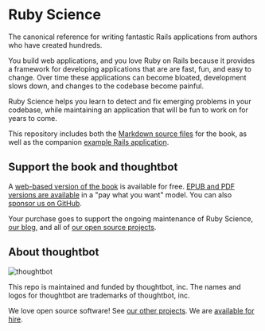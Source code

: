 # Ruby Science

The canonical reference for writing fantastic Rails applications from authors
who have created hundreds.

You build web applications, and you love Ruby on Rails because it provides a
framework for developing applications that are are fast, fun, and easy to
change. Over time these applications can become bloated, development slows down,
and changes to the codebase become painful.

Ruby Science helps you learn to detect and fix emerging problems in your
codebase, while maintaining an application that will be fun to work on for years
to come.

This repository includes both the [Markdown source files] for the book, as
well as the companion [example Rails application].

[Markdown source files]: book/
[example Rails application]: example_app/

## Support the book and thoughtbot

A [web-based version of the book] is available for free.
[EPUB and PDF versions are available] in a "pay what you want" model.
You can also [sponsor us on GitHub].

Your purchase goes to support the ongoing maintenance of Ruby Science,
[our blog], and all of [our open source projects].

[web-based version of the book]: https://thoughtbot.com/ruby-science
[EPUB and PDF versions are available]: https://thoughtbot.gumroad.com/l/ruby-science
[sponsor us on GitHub]: https://github.com/sponsors/thoughtbot
[our blog]: https://thoughtbot.com/blog
[our open source projects]: http://thoughtbot.com/open-source

<!-- START /templates/footer.md -->
## About thoughtbot

![thoughtbot](https://thoughtbot.com/thoughtbot-logo-for-readmes.svg)

This repo is maintained and funded by thoughtbot, inc.
The names and logos for thoughtbot are trademarks of thoughtbot, inc.

We love open source software!
See [our other projects][community].
We are [available for hire][hire].

[community]: https://thoughtbot.com/community?utm_source=github
[hire]: https://thoughtbot.com/hire-us?utm_source=github


<!-- END /templates/footer.md -->
